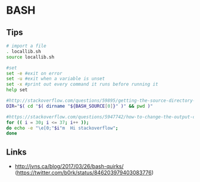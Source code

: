 BASH
====


Tips
----

```bash
# import a file
. locallib.sh
source locallib.sh

#set
set -e #exit on error
set -u #exit when a variable is unset
set -x #print out every command it runs before running it
help set

#http://stackoverflow.com/questions/59895/getting-the-source-directory-of-a-bash-script-from-within
DIR="$( cd "$( dirname "${BASH_SOURCE[0]}" )" && pwd )"

#https://stackoverflow.com/questions/5947742/how-to-change-the-output-color-of-echo-in-linux
for (( i = 30; i <= 37; i++ )); 
do echo -e "\e[0;"$i"m  Hi stackoverflow"; 
done
```

Links
-----

* http://jvns.ca/blog/2017/03/26/bash-quirks/ (https://twitter.com/b0rk/status/846203979403083776)
